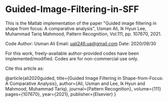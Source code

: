 # Guided-Image-Filtering-in-SFF

This is the Matlab implementation of the paper
"Guided image filtering in shape from focus: A comparative analysis", Usman Ali, Ik Hyun Lee, Muhammad Tariq Mahmood, Pattern Recognition, Vol.111, pp. 107670, 2021.

Code Author: Usman Ali
Email: uali246.ua@gmail.com
Date: 2020/09/30

For this work, freely-available author-provided codes have been implemented/modified. Codes are for non-commercial use only.

Cite this article as:

@article{ali2020guided,
  title={Guided Image Filtering in Shape-from-Focus: A Comparative Analysis},
  author={Ali, Usman and Lee, Ik Hyun and Mahmood, Muhammad Tariq},
  journal={Pattern Recognition},
  volume={111}
  pages={107670},
  year={2021},
  publisher={Elsevier}
}

